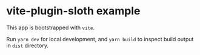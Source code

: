 # vite-plugin-sloth example

This app is bootstrapped with `vite`.

Run `yarn dev` for local development, and `yarn build` to inspect build output in `dist` directory.
